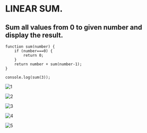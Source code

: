 # LINEAR SUM.

## Sum all values from 0 to given number and display the result.

```
function sum(number) {
    if (number===0) {
        return 0;
    }
    return number + sum(number-1);
}

console.log(sum(3));
```
![1](https://user-images.githubusercontent.com/13010173/182547002-eb22608d-4770-4317-ba15-c7e116bbe89f.jpg)

![2](https://user-images.githubusercontent.com/13010173/182547034-b6291e12-fd11-413d-ab19-c850e404fff8.jpg)

![3](https://user-images.githubusercontent.com/13010173/182547072-cd61f43b-79f9-44f5-9824-203e5ac52134.jpg)

![4](https://user-images.githubusercontent.com/13010173/182547407-81788a27-c453-4362-936b-58302e3c06f6.jpg)

![5](https://user-images.githubusercontent.com/13010173/182547561-a7eb74f7-43ad-4a3f-96dd-f7e8367da3df.jpg)




